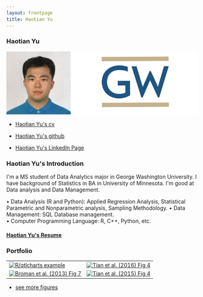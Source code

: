 ```yaml
---
layout: frontpage
title: Haotian Yu
---  
```

### Haotian Yu

 <img src="YHT_Pict.jpg" alt="Haotian Yu" title="Haotian Yu"/>
 
<div class="navbar">
  <div class="navbar-inner">
       <ul class="nav">
          <li><a href="https://github.com/HaotianYu123/HaotianYu123.github.io/blob/master/assets/YHT_Resume.pdf">Haotian Yu's cv</a></li>
       </ul>
       <ul class="nav1">
          <li><a href="https://github.com/bsharvey">Haotian Yu's github</a></li>
       </ul>
       <ul class="nav2">
          <li><a href="https://www.linkedin.com/in/haotian-yu-ab954b120/">Haotian Yu's LinkedIn Page</a></li>
      </ul>
  </div>
</div>


### Haotian Yu's Introduction
I'm a MS student of Data Analytics major in George Washington University. I have background of Statistics in BA in University of Minnesota. I'm good at Data analysis and Data Management.

•	Data Analysis (R and Python): Applied Regression Analysis, Statistical Parametric and Nonparametric analysis, Sampling Methodology.
•	Data Management: SQL Database management.   
•	Computer Programming Language: R, C++, Python, etc.

#### [Haotian Yu's Resume](https://github.com/HaotianYu123/HaotianYu123.github.io/blob/master/assets/YHT_Resume.pdf)


### <a name="Portfolio"></a>Portfolio

<table class="wide">
<tr>
  <td class="left">
    <a href="pages/publpics/iplotCorr.html">
        <img src="assets/publpics/iplotCorr.png" alt="R/qtlcharts example" title="R/qtlcharts example"/>
    </a>
  </td>
  <td class="right">
    <a href="pages/publpics/tian2016_fig4.html">
        <img src="assets/publpics/tian2016_fig4.png" alt="Tian et
        al. (2016) Fig 4" title="Tian et al. (2016) Fig 4"/>
    </a>
  </td>
</tr>
<tr>
  <td class="left">
    <a href="pages/publpics/samplemixups_fig7.html">
        <img src="assets/publpics/samplemixups_fig7.png" alt="Broman et al. (2013) Fig 7" title="Broman et al. (2013) Fig 7"/>
    </a>
  </td>
  <td class="right">
    <a href="pages/publpics/isletc6_fig4.html">
        <img src="assets/publpics/isletc6_fig4.png" alt="Tian et al. (2015) Fig 4" title="Tian et al. (2015) Fig 4"/>
    </a>
  </td>
</tr>
</table>

<div class="navbar">
  <div class="navbar-inner">
      <ul class="nav">
          <li><a href="morefigs.html">see more figures</a></li>
      </ul>
  </div>
</div>

